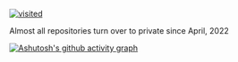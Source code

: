 [![visited](https://hits.seeyoufarm.com/api/count/incr/badge.svg?url=https%3A%2F%2Fgithub.com%2Fholabee&count_bg=%23B30303&title_bg=%23555555&icon=aiqfome.svg&icon_color=%23E7E7E7&title=Visited&edge_flat=false)](https://hits.seeyoufarm.com) <br>

Almost all repositories turn over to private since April, 2022


<!--
**holabee/holabee** is a ✨ _special_ ✨ repository because its `README.md` (this file) appears on your GitHub profile.

Here are some ideas to get you started:

- 🔭 I’m currently working on ...
- 🌱 I’m currently learning ...
- 👯 I’m looking to collaborate on ...
- 🤔 I’m looking for help with ...
- 💬 Ask me about ...
- 📫 How to reach me: ...
- 😄 Pronouns: ...
- ⚡ Fun fact: ... 💬

## 🔧 Technologies & Tools

## The most used progamming languages
[![Top Langs](https://github-readme-stats.vercel.app/api/top-langs/?username=holabee&layout=compact)](https://github.com/anuraghazra/github-readme-stats)


## Activity Graph 
-->


[![Ashutosh's github activity graph](https://activity-graph.herokuapp.com/graph?username=holabee&theme=xcode)](https://github.com/holabee/github-readme-activity-graph)

